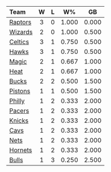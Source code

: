 | Team                            |  W  |  L  |  W%   |  GB   |
|:--------------------------------|:---:|:---:|:-----:|:-----:|
| [Raptors](/r/torontoraptors)    |  3  |  0  | 1.000 | 0.000 |
| [Wizards](/r/washingtonwizards) |  2  |  0  | 1.000 | 0.500 |
| [Celtics](/r/bostonceltics)     |  3  |  1  | 0.750 | 0.500 |
| [Hawks](/r/AtlantaHawks)        |  3  |  1  | 0.750 | 0.500 |
| [Magic](/r/OrlandoMagic)        |  2  |  1  | 0.667 | 1.000 |
| [Heat](/r/heat)                 |  2  |  1  | 0.667 | 1.000 |
| [Bucks](/r/MkeBucks)            |  2  |  2  | 0.500 | 1.500 |
| [Pistons](/r/DetroitPistons)    |  1  |  1  | 0.500 | 1.500 |
| [Philly](/r/sixers)             |  1  |  2  | 0.333 | 2.000 |
| [Pacers](/r/pacers)             |  1  |  2  | 0.333 | 2.000 |
| [Knicks](/r/NYKnicks)           |  1  |  2  | 0.333 | 2.000 |
| [Cavs](/r/clevelandcavs)        |  1  |  2  | 0.333 | 2.000 |
| [Nets](/r/GoNets)               |  1  |  2  | 0.333 | 2.000 |
| [Hornets](/r/CharlotteHornets)  |  1  |  2  | 0.333 | 2.000 |
| [Bulls](/r/chicagobulls)        |  1  |  3  | 0.250 | 2.500 |